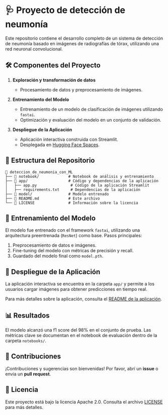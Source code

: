 
# 🩺 Proyecto de detección de neumonía  

Este repositorio contiene el desarrollo completo de un sistema de detección de neumonía basado en imágenes de radiografías de tórax, utilizando una red neuronal convolucional.  

## 🛠️ Componentes del Proyecto  
1. **Exploración y transformación de datos**   
   - Procesamiento de datos y preprocesamiento de imágenes.  

2. **Entrenamiento del Modelo**  
   - Entrenamiento de un modelo de clasificación de imágenes utilizando `fastai`.  
   - Optimización y evaluación del modelo en un conjunto de validación.  

3. **Despliegue de la Aplicación**  
   - Aplicación interactiva construida con Streamlit.  
   - Desplegada en [Hugging Face Spaces](https://huggingface.co/spaces).  

## 📂 Estructura del Repositorio  
```
📁 deteccion_de_neumonia_con_ML 
├── 📂 notebook/             # Notebook de análisis y entrenamiento  
├── 📂 app/                  # Código y dependencias de la aplicación  
│   ├── app.py               # Código de la aplicación Streamlit  
│   ├── requirements.txt     # Dependencias de la aplicación  
├── 📂 model/                # Modelo entrenado
├── 📜 README.md             # Este archivo  
└── 📜 LICENSE               # Información sobre la licencia  
```  


## 🧠 Entrenamiento del Modelo  
El modelo fue entrenado con el framework `fastai`, utilizando una arquitectura preentrenada (`ResNet`) como base. Pasos principales:  
1. Preprocesamiento de datos e imágenes.  
2. Fine-tuning del modelo con métricas de precisión y recall.  
3. Guardado del modelo final como `model.pth`.  

## 🚀 Despliegue de la Aplicación  
La aplicación interactiva se encuentra en la carpeta `app/` y permite a los usuarios cargar imágenes para obtener predicciones en tiempo real.  

Para más detalles sobre la aplicación, consulta el [README de la aplicación](app/README.md).  

## 📊 Resultados  
El modelo alcanzó una f1 score del 98% en el conjunto de prueba. Las métricas clave se documentan en el notebook de evaluación dentro de la carpeta `notebooks/`.  

## 🤝 Contribuciones  
¡Contribuciones y sugerencias son bienvenidas! Por favor, abrí un **issue** o envia un **pull request**.  

## 📜 Licencia  
Este proyecto está bajo la licencia Apache 2.0. Consulta el archivo [LICENSE](LICENSE) para más detalles.  
